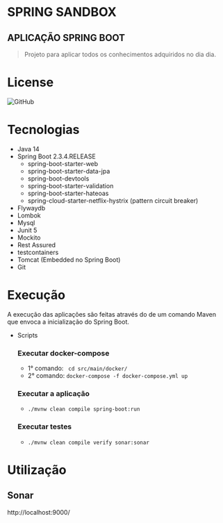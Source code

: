 # SPRING SANDBOX

## APLICAÇÃO SPRING BOOT
> Projeto para aplicar todos os conhecimentos adquiridos no dia dia.

# License
![GitHub](https://img.shields.io/github/license/wesleyosantos91/spring-sandbox?style=for-the-badgex)

# Tecnologias
- Java 14
- Spring Boot 2.3.4.RELEASE
    - spring-boot-starter-web
    - spring-boot-starter-data-jpa
    - spring-boot-devtools
    - spring-boot-starter-validation
    - spring-boot-starter-hateoas
    - spring-cloud-starter-netflix-hystrix (pattern circuit breaker)
- Flywaydb
- Lombok
- Mysql
- Junit 5
- Mockito
- Rest Assured
- testcontainers
- Tomcat (Embedded no Spring Boot)
- Git

# Execução

A execução das aplicações são feitas através do de um comando Maven que envoca a inicialização do Spring Boot.

- Scripts
    ### Executar docker-compose
    - 1° comando: ``` cd src/main/docker/``` 
    - 2° comando: ```docker-compose -f docker-compose.yml up``` 
    ### Executar a aplicação
    -  ```./mvnw clean compile spring-boot:run```
    ### Executar testes
    -  ```./mvnw clean compile verify sonar:sonar```
    
# Utilização

## Sonar
http://localhost:9000/


